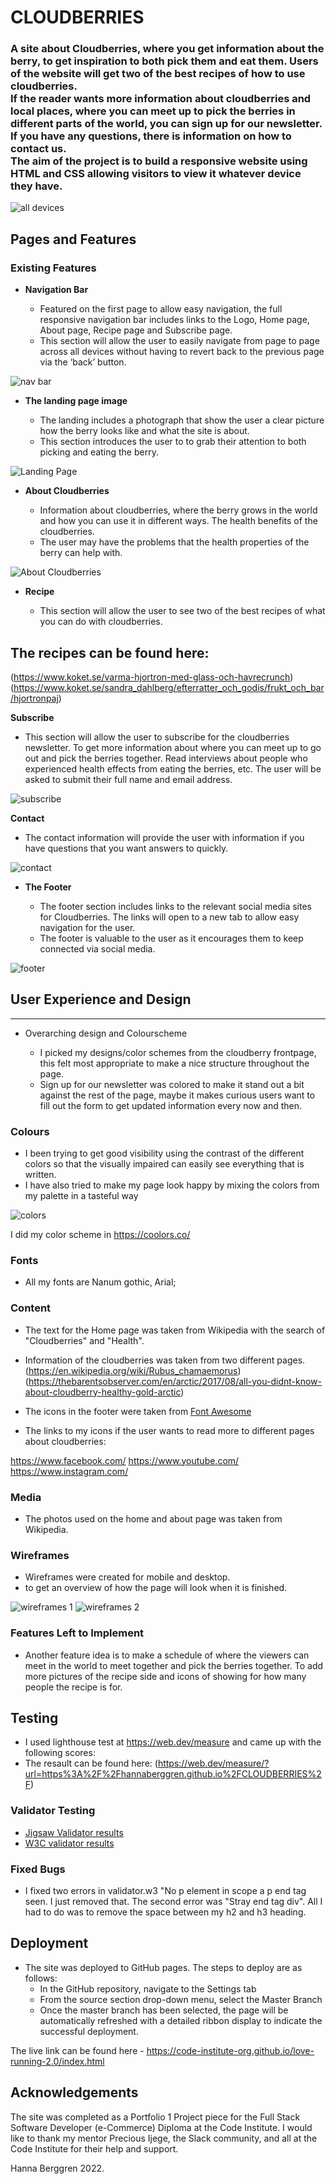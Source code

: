 # CLOUDBERRIES

### A site about Cloudberries, where you get information about the berry, to get inspiration to both pick them and eat them. Users of the website will get two of the best recipes of how to use cloudberries. <br> If the reader wants more information about cloudberries and local places, where you can meet up to pick the berries in different parts of the world, you can sign up for our newsletter. If you have any questions, there is information on how to contact us. <br> The aim of the project is to build a responsive website using HTML and CSS allowing visitors to view it whatever device they have.

![all devices](../CLOUDBERRIES/assets/css/images/alldivices.png "all devices")

## Pages and Features

### Existing Features

- __Navigation Bar__

  - Featured on the first page to allow easy navigation, the full responsive navigation bar includes links to the Logo, Home page, About page, Recipe page and Subscribe page.
  - This section will allow the user to easily navigate from page to page across all devices without having to revert back to the previous page via the ‘back’ button. 

![nav bar](../CLOUDBERRIES/assets/css/images/navbar.png "nav bar")

- __The landing page image__

  - The landing includes a photograph that show the user a clear picture how the berry looks like and what the site is about.
  - This section introduces the user to to grab their attention to both picking and eating the berry.

![Landing Page](../CLOUDBERRIES/assets/css/images/Cloudberries.png "landing page")

- __About Cloudberries__

  - Information about cloudberries, where the berry grows in the world and how you can use it in different ways. The health benefits of the cloudberries. 
  - The user may have the problems that the health properties of the berry can help with.

![About Cloudberries](../CLOUDBERRIES/assets/css/images/about.png "about")

- __Recipe__

  - This section will allow the user to see two of the best recipes of what you can do with cloudberries.

## The recipes can be found here:
 (https://www.koket.se/varma-hjortron-med-glass-och-havrecrunch) (https://www.koket.se/sandra_dahlberg/efterratter_och_godis/frukt_och_bar/hjortronpaj)

__Subscribe__

  - This section will allow the user to subscribe for the cloudberries newsletter. To get more information about where you can meet up to go out and pick the berries together. Read interviews about people who experienced health effects from eating the berries, etc. The user will be asked to submit their full name and email address. 

  ![subscribe](../CLOUDBERRIES/assets/css/images/subscribe.png "subscribe")

  __Contact__

  - The contact information will provide the user with information if you have questions that you want answers to quickly. 

  ![contact](../CLOUDBERRIES/assets/css/images/contact.png "contact")

- __The Footer__ 

  - The footer section includes links to the relevant social media sites for Cloudberries. The links will open to a new tab to allow easy navigation for the user. 
  - The footer is valuable to the user as it encourages them to keep connected via social media.

![footer](../CLOUDBERRIES/assets/css/images/footer.png "footer")

## User Experience and Design
---

- Overarching design and Colourscheme

  - I picked my designs/color schemes from the cloudberry frontpage, this felt most appropriate to make a nice structure throughout the page.
  - Sign up for our newsletter was colored to make it stand out a bit against the rest of the page, maybe it makes curious users want to fill out the form to get updated information every now and then.

### Colours

  - I been trying to get good visibility using the contrast of the different colors so that the visually impaired can easily see everything that is written.
  - I have also tried to make my page look happy by mixing the colors from my palette in a tasteful way 
  
  ![colors](../CLOUDBERRIES/assets/css/images/colors.png "colors")

  I did my color scheme in https://coolors.co/

  ### Fonts

  - All my fonts are Nanum gothic, Arial;

  ### Content 

- The text for the Home page was taken from Wikipedia with the search of "Cloudberries" and "Health".
- Information of the cloudberries was taken from two different pages.
(https://en.wikipedia.org/wiki/Rubus_chamaemorus) (https://thebarentsobserver.com/en/arctic/2017/08/all-you-didnt-know-about-cloudberry-healthy-gold-arctic)

- The icons in the footer were taken from [Font Awesome](https://fontawesome.com/)
- The links to my icons if the user wants to read more to different pages about cloudberries:

https://www.facebook.com/ 
https://www.youtube.com/
https://www.instagram.com/

### Media

- The photos used on the home and about page was taken from Wikipedia.

### Wireframes

- Wireframes were created for mobile and desktop.
- to get an overview of how the page will look when it is finished.

![wireframes 1](../CLOUDBERRIES/assets/css/images/wireframes1.png "wireframes 1")
![wireframes 2](../CLOUDBERRIES/assets/css/images/wireframes2.png "wireframes 2")

### Features Left to Implement

- Another feature idea is to make a schedule of where the viewers can meet in the world to meet together and pick the berries together. To add more pictures of the recipe side and icons of showing for how many people the recipe is for.


## Testing 

- I used lighthouse test at https://web.dev/measure and came up with the following scores:
- The resault can be found here: (https://web.dev/measure/?url=https%3A%2F%2Fhannaberggren.github.io%2FCLOUDBERRIES%2F)

### Validator Testing 
- <a href = "https://jigsaw.w3.org/css-validator/validator?uri=+https%3A%2F%2Fhannaberggren.github.io%2FCLOUDBERRIES%2F&profile=css3svg&usermedium=all&warning=1&vextwarning=&lang=sv">Jigsaw Validator results</a>
 - <a href = "https://validator.w3.org/nu/?doc=https%3A%2F%2Fhannaberggren.github.io%2FCLOUDBERRIES%2F">W3C validator results</a> 

### Fixed Bugs
- I fixed two errors in validator.w3 "No p element in scope a p end tag seen. I just removed that.
 The second error was "Stray end tag div". All I had to do was to remove the space between my h2 and h3 heading.

## Deployment 

- The site was deployed to GitHub pages. The steps to deploy are as follows: 
  - In the GitHub repository, navigate to the Settings tab 
  - From the source section drop-down menu, select the Master Branch
  - Once the master branch has been selected, the page will be automatically refreshed with a detailed ribbon display to indicate the successful deployment. 

The live link can be found here - https://code-institute-org.github.io/love-running-2.0/index.html  

## Acknowledgements

The site was completed as a Portfolio 1 Project piece for the Full Stack Software Developer (e-Commerce) Diploma at the Code Institute. I would like to thank my mentor Precious Ijege, the Slack community, and all at the Code Institute for their help and support.

Hanna Berggren 2022.



